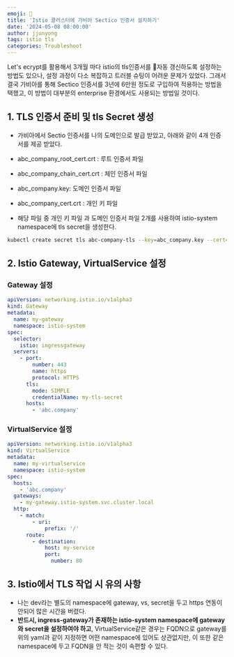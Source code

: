 ```yaml
---
emoji: 🧢
title: 'Istio 클러스터에 가비아 Sectico 인증서 설치하기'
date: '2024-05-08 08:00:00'
author: jjunyong
tags: istio tls
categories: Troubleshoot
---
```


Let's ecrypt를 활용해서 3개월 마다 istio의 tls인증서를 자동 갱신하도록 설정하는 방법도 있으나,
설정 과정이 다소 복잡하고 트러블 슈팅이 어려운 문제가 있었다.
그래서 결국 가비아를 통해 Sectico 인증서를 3년에 6만원 정도로 구입하여 적용하는 방법을 택했고, 이 방법이 대부분의 enterprise 환경에서도 사용되는 방법일 것이다.

## 1. TLS 인증서 준비 및 tls Secret 생성

- 가비아에서 Sectio 인증서를 나의 도메인으로 발급 받았고, 아래와 같이 4개 인증서를 제공 받았다.
- abc_company_root_cert.crt : 루트 인증서 파일
- abc_company_chain_cert.crt : 체인 인증서 파일
- abc_company.key: 도메인 인증서 파일
- abc_company_cert.crt : 개인 키 파일

- 해당 파일 중 개인 키 파일 과 도메인 인증서 파일 2개를 사용하여 istio-system namespace에 tls secret을 생성한다.

```bash
kubectl create secret tls abc-company-tls --key=abc_company.key --cert=abc_company_cert.crt -n istio-system
```

## 2. Istio Gateway, VirtualService 설정

### Gateway 설정

```yaml
apiVersion: networking.istio.io/v1alpha3
kind: Gateway
metadata:
  name: my-gateway
  namespace: istio-system
spec:
  selector:
    istio: ingressgateway
  servers:
    - port:
        number: 443
        name: https
        protocol: HTTPS
      tls:
        mode: SIMPLE
        credentialName: my-tls-secret
      hosts:
        - 'abc.company'
```

### VirtualService 설정

```yaml
apiVersion: networking.istio.io/v1alpha3
kind: VirtualService
metadata:
  name: my-virtualservice
  namespace: istio-system
spec:
  hosts:
    - 'abc.company'
  gateways:
    - my-gateway.istio-system.svc.cluster.local
  http:
    - match:
        - uri:
            prefix: '/'
      route:
        - destination:
            host: my-service
            port:
              number: 80
```

## 3. Istio에서 TLS 작업 시 유의 사항

- 나는 dev라는 별도의 namespace에 gateway, vs, secret을 두고 https 연동이 안되어 많은 시간을 버렸다.
- **반드시, ingress-gateway가 존재하는 istio-system namespace에 gateway와 secret을 설정하여야 하고**, VirtualService같은 경우는 FQDN으로 gateway를 위의 yaml과 같이 지정하면 어떤 namespace에 있어도 상관없지만, 이 또한 같은 namespace에 두고 FQDN을 안 적는 것이 속편할 수 있다.
